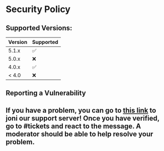 # Security Policy

## Supported Versions:


| Version | Supported          |
| ------- | ------------------ |
| 5.1.x   | :white_check_mark: |
| 5.0.x   | :x:                |
| 4.0.x   | :white_check_mark: |
| < 4.0   | :x:                |

## Reporting a Vulnerability



## If you have a problem, you can go to [this link](https://discord.gg/Sun4mtFjwE) to joni our support server! Once you have verified, go to #tickets and react to the message. A moderator should be able to help resolve your problem.
